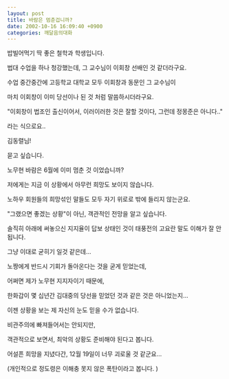 ```yaml
---
layout: post
title: 바람은 멈춘겁니까?
date: 2002-10-16 16:09:40 +0900
categories: 깨달음의대화
---
```

밥빌어먹기 딱 좋은 철학과 학생입니다.
  

  
법대 수업을 하나 청강했는데, 그 교수님이 이회창 선배인 것 같더라구요.
  
수업 중간중간에 고등학교 대학교 모두 이회창과 동문인 그 교수님이
  
마치 이회창이 이미 당선이나 된 것 처럼 말씀하시더라구요.
  

  
"이회창이 법조인 출신이어서, 이러이러한 것은 잘할 것이다, 그런데 정몽준은 아니다.."
  
라는 식으로요..
  

  
김동렬님!
  
묻고 싶습니다.
  

     
노무현 바람은 6월에 이미 멈춘 것 이었습니까?
     
저에게는 지금 이 상황에서 아무런 희망도 보이지 않습니다.
     
노하우 회원들의 희망섞인 말들도 모두 자기 위로로 밖에 들리지 않는군요.
  

     
"그랬으면 좋겠는 상황"이 아닌, 객관적인 전망을 알고 싶습니다.
     
솔직히 아래에 써놓으신 지지율이 답보 상태인 것이 태풍전의 고요란 말도 이해가 잘 안됩니다.
     
그냥 이대로 굳히기 일것 같은데...
  

     
노짱에게 반드시 기회가 돌아온다는 것을 굳게 믿었는데,
     
어쩌면 제가 노무현 지지자이기 때문에,
     
한화갑이 몇 십년간 김대중의 당선을 믿었던 것과 같은 것은 아니었는지...
     
이젠 상황을 보는 제 자신의 눈도 믿을 수가 없습니다.
  

     
비관주의에 빠져들어서는 안되지만,
     
객관적으로 보면서, 최악의 상황도 준비해야 된다고 봅니다.
     
어설픈 희망을 지녔다간, 12월 19일이 너무 괴로울 것 같군요...
  

     
(개인적으로 정도령은 이해충 못지 않은 폭탄이라고 봅니다. )